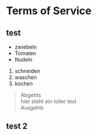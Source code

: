 # Terms of Service



## test

* zwiebeln
* Tomaten
* Nudeln

1. schneiden
2. waschen
3. kochen

> Abgehts  
> hier steht ein toller text  
> Ausgehts

## test 2
